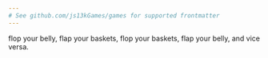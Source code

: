 ```yaml
---
# See github.com/js13kGames/games for supported frontmatter
---
```

flop your belly, flap your baskets, flop your baskets, flap your belly, and vice versa.